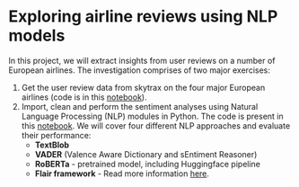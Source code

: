 # Exploring airline reviews using NLP models
In this project, we will extract insights from user reviews on a number of European airlines. The investigation comprises of two major exercises:
1. Get the user review data from skytrax on the four major European airlines (code is in this [notebook](https://github.com/sumitdeole/nlp_models/blob/main/Scrape_airlines_reviews.ipynb)).
2. Import, clean and perform the sentiment analyses using Natural Language Processing (NLP) modules in Python. The code is present in this [notebook](https://github.com/sumitdeole/nlp_models/blob/main/NLP_airline_reviews.ipynb). We will cover four different NLP approaches and evaluate their performance:
    - **TextBlob** 
    - **VADER** (Valence Aware Dictionary and sEntiment Reasoner)
    - **RoBERTa** - pretrained model, including Huggingface pipeline
    - **Flair framework** - Read more information [here](https://github.com/flairNLP/flair).
